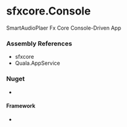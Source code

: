 ﻿
# sfxcore.Console

SmartAudioPlaer Fx Core Console-Driven App

### Assembly References
- sfxcore
- Quala.AppService

### Nuget
- 

#### Framework
- 

